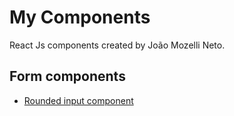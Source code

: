 # My Components

React Js components created by João Mozelli Neto.

## Form components

- [Rounded input component](https://github.com/mozelli/my-components-react-js/tree/main/src/components/input/RoundedInput)
